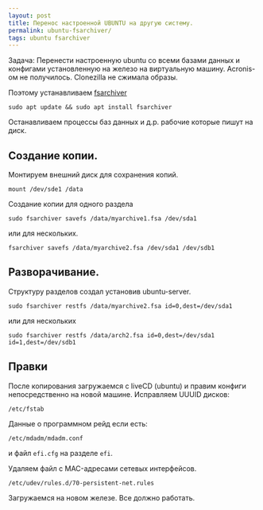 ```yaml
---
layout: post
title: Перенос настроенной UBUNTU на другую систему.
permalink: ubuntu-fsarchiver/
tags: ubuntu fsarchiver
---
```

Задача: Перенести настроенную ubuntu со всеми базами данных и конфигами установленную на железо на виртуальную машину.
Acronis-ом не получилось. Clonezilla не сжимала образы.

Поэтому устанавливаем [fsarchiver](http://www.fsarchiver.org/quickstart/)
```
sudo apt update && sudo apt install fsarchiver
```
Останавливаем процессы баз данных и д.р. рабочие которые пишут на диск.

## Создание копии.
Монтируем внешний диск для сохранения копий. 
```
mount /dev/sde1 /data
```
Создание копии для одного раздела
```
sudo fsarchiver savefs /data/myarchive1.fsa /dev/sda1
```
или для нескольких.
```
fsarchiver savefs /data/myarchive2.fsa /dev/sda1 /dev/sdb1
```

## Разворачивание.
Структуру разделов создал установив ubuntu-server.
```
sudo fsarchiver restfs /data/myarchive2.fsa id=0,dest=/dev/sda1
```
или для нескольких
```
sudo fsarchiver restfs /data/arch2.fsa id=0,dest=/dev/sda1 id=1,dest=/dev/sdb1
```

## Правки 
После копирования загружаемся с liveCD (ubuntu) и правим конфиги непосредственно на новой машине.
Исправляем UUUID дисков:
```
/etc/fstab
```
Данные о программном рейд если есть:
```
/etc/mdadm/mdadm.conf
```
и файл `efi.cfg` на разделе `efi`.

Удаляем файл с MAC-адресами сетевых интерфейсов.
```
/etc/udev/rules.d/70-persistent-net.rules
```

Загружаемся на новом железе. Все должно работать.